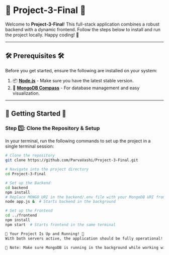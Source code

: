 # 🌟 **Project-3-Final** 🌟

Welcome to **Project-3-Final**! This full-stack application combines a robust backend with a dynamic frontend. Follow the steps below to install and run the project locally. Happy coding! 🎉

---

## 🛠️ Prerequisites 🛠️

Before you get started, ensure the following are installed on your system:

1. 📦 **[Node.js](https://nodejs.org/)** - Make sure you have the latest stable version.
2. 💽 **[MongoDB Compass](https://www.mongodb.com/products/compass)** - For database management and easy visualization.

---

## 🚀 Getting Started 🚀

### Step 1️⃣: **Clone the Repository & Setup**

In your terminal, run the following commands to set up the project in a single terminal session:

```bash
# Clone the repository
git clone https://github.com/ParvaVashi/Project-3-Final.git

# Navigate into the project directory
cd Project-3-Final

# Set up the Backend
cd backend
npm install
# Replace MONGO_URI in the backend/.env file with your MongoDB URI from MongoDB Compass
node app.js &  # Starts backend in the background

# Set up the Frontend
cd ../frontend
npm install
npm start  # Starts frontend in the same terminal

🎉 Your Project Is Up and Running! 🎉
With both servers active, the application should be fully operational! 👏💻

📝 Note: Make sure MongoDB is running in the background while working with the application.
